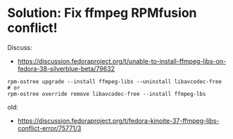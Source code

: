 # Solution: Fix ffmpeg RPMfusion conflict!
Discuss:
- https://discussion.fedoraproject.org/t/unable-to-install-ffmpeg-libs-on-fedora-38-silverblue-beta/79632

```
rpm-ostree upgrade --install ffmpeg-libs --uninstall libavcodec-free
# or
rpm-ostree override remove libavcodec-free --install ffmpeg-lbs
```

old:
- https://discussion.fedoraproject.org/t/fedora-kinoite-37-ffmpeg-libs-conflict-error/75771/3
